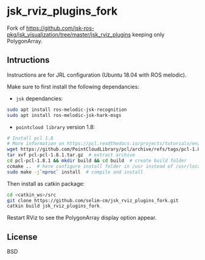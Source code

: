# jsk_rviz_plugins_fork
Fork of https://github.com/jsk-ros-pkg/jsk_visualization/tree/master/jsk_rviz_plugins keeping only PolygonArray.

## Intructions

Instructions are for JRL configuration (Ubuntu 18.04 with ROS melodic). 

Make sure to first install the following dependancies:

- `jsk` dependancies:
```bash
sudo apt install ros-melodic-jsk-recognition
sudo apt install ros-melodic-jsk-hark-msgs 
```

- `pointcloud library` version 1.8:
```bash
# Install pcl 1.8
# More information on https://pcl.readthedocs.io/projects/tutorials/en/master/compiling_pcl_posix.html#compiling-pcl-posix
wget https://github.com/PointCloudLibrary/pcl/archive/refs/tags/pcl-1.8.1.tar.gz  # get source code
tar xvf pcl-pcl-1.8.1.tar.gz  # extract archive
cd pcl-pcl-1.8.1 && mkdir build && cd build  # create build folder
ccmake ..  # here configure install folder in /usr instead of /usr/local
sudo make -j`nproc` install  # compile and install 
```

Then install as catkin package:
```bash
cd <catkin_ws>/src
git clone https://github.com/selim-cm/jsk_rviz_plugins_fork.git
catkin build jsk_rviz_plugins_fork
```

Restart RViz to see the PolygonArray display option appear.


## License

BSD
